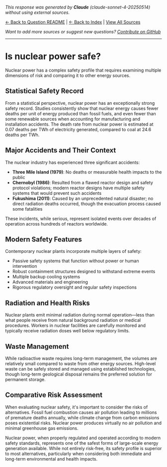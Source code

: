 <!-- 
Generated by: claude
Model: claude-sonnet-4-20250514
Prompt type: default
Generated at: 2025-06-23T17:30:17.031614
-->

*This response was generated by **Claude** (claude-sonnet-4-20250514) without using external sources.*

[← Back to Question README](README.md) | [← Back to Index](../README.md) | [View All Sources](../allsources.md)

*Want to add more sources or suggest new questions? [Contribute on GitHub](https://github.com/justinwest/SuggestedSources)*

---

# Is nuclear power safe?

Nuclear power has a complex safety profile that requires examining multiple dimensions of risk and comparing it to other energy sources.

## Statistical Safety Record

From a statistical perspective, nuclear power has an exceptionally strong safety record. Studies consistently show that nuclear energy causes fewer deaths per unit of energy produced than fossil fuels, and even fewer than some renewable sources when accounting for manufacturing and installation accidents. The death rate from nuclear power is estimated at 0.07 deaths per TWh of electricity generated, compared to coal at 24.6 deaths per TWh.

## Major Accidents and Their Context

The nuclear industry has experienced three significant accidents:
- **Three Mile Island (1979)**: No deaths or measurable health impacts to the public
- **Chernobyl (1986)**: Resulted from a flawed reactor design and safety protocol violations; modern reactor designs have multiple safety systems that would prevent such accidents
- **Fukushima (2011)**: Caused by an unprecedented natural disaster; no direct radiation deaths occurred, though the evacuation process caused some fatalities

These incidents, while serious, represent isolated events over decades of operation across hundreds of reactors worldwide.

## Modern Safety Features

Contemporary nuclear plants incorporate multiple layers of safety:
- Passive safety systems that function without power or human intervention
- Robust containment structures designed to withstand extreme events
- Multiple backup cooling systems
- Advanced materials and engineering
- Rigorous regulatory oversight and regular safety inspections

## Radiation and Health Risks

Nuclear plants emit minimal radiation during normal operation—less than what people receive from natural background radiation or medical procedures. Workers in nuclear facilities are carefully monitored and typically receive radiation doses well below regulatory limits.

## Waste Management

While radioactive waste requires long-term management, the volumes are relatively small compared to waste from other energy sources. High-level waste can be safely stored and managed using established technologies, though long-term geological disposal remains the preferred solution for permanent storage.

## Comparative Risk Assessment

When evaluating nuclear safety, it's important to consider the risks of alternatives. Fossil fuel combustion causes air pollution leading to millions of premature deaths annually, while climate change from carbon emissions poses existential risks. Nuclear power produces virtually no air pollution and minimal greenhouse gas emissions.

Nuclear power, when properly regulated and operated according to modern safety standards, represents one of the safest forms of large-scale energy generation available. While not entirely risk-free, its safety profile is superior to most alternatives, particularly when considering both immediate and long-term environmental and health impacts.